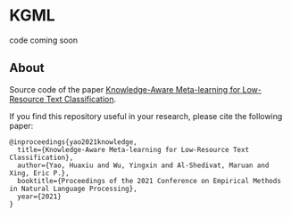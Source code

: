 # KGML

code coming soon

## About
Source code of the paper [Knowledge-Aware Meta-learning for Low-Resource Text Classification](https://arxiv.org/abs/2109.04707).


If you find this repository useful in your research, please cite the following paper:
```
@inproceedings{yao2021knowledge,
  title={Knowledge-Aware Meta-learning for Low-Resource Text Classification},
  author={Yao, Huaxiu and Wu, Yingxin and Al-Shedivat, Maruan and Xing, Eric P.},
  booktitle={Proceedings of the 2021 Conference on Empirical Methods in Natural Language Processing},
  year={2021} 
}
```
